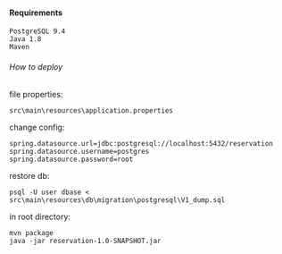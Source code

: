 
#### Requirements

    PostgreSQL 9.4
    Java 1.8
    Maven

###### How to deploy
file properties:

    src\main\resources\application.properties
change config:

    spring.datasource.url=jdbc:postgresql://localhost:5432/reservation
    spring.datasource.username=postgres
    spring.datasource.password=root

restore db:
```
psql -U user dbase < src\main\resources\db\migration\postgresql\V1_dump.sql
```
in root directory:
```
mvn package
java -jar reservation-1.0-SNAPSHOT.jar
```

